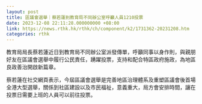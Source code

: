 ```yaml
---
layout: post
title: 區議會選舉｜蔡若蓮到教育局不同辦公室呼籲人員1210投票
date: 2023-12-08 22:11:28.000000000 +08:00
link: https://news.rthk.hk/rthk/ch/component/k2/1731362-20231208.htm
categories: rthk
---
```


教育局局長蔡若蓮近日到教育局不同辦公室派發傳單，呼籲同事以身作則，與親朋好友在區議會選舉中履行公民責任，踴躍投票，支持和配合特區政府施政，為地區良政善治開啟新篇章。

蔡若蓮在社交網頁表示，今屆區議會選舉是完善地區治理體系及重塑區議會後首場全港大型選舉，關係到社區建設以及市民福祉，意義重大，局方會安排時間，讓在投票日需要上班的人員可以前往投票。
